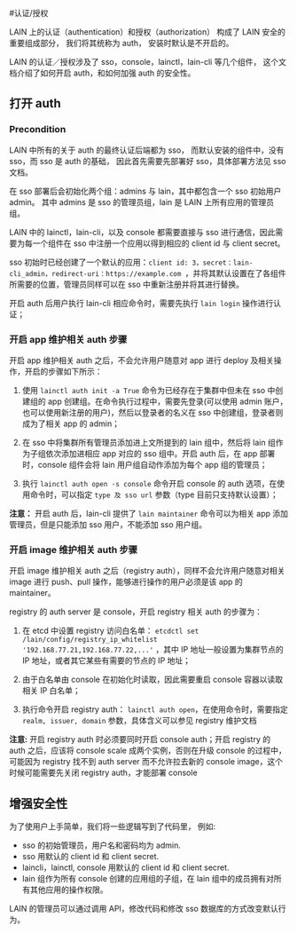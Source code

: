 
#认证/授权

LAIN 上的认证（authentication）和授权（authorization） 
构成了 LAIN 安全的重要组成部分，
我们将其统称为 auth，
安装时默认是不开启的。

LAIN 的认证／授权涉及了 sso，console，lainctl，lain-cli 等几个组件，
这个文档介绍了如何开启 auth，和如何加强 auth 的安全性。

## 打开 auth

### Precondition

LAIN 中所有的关于 auth 的最终认证后端都为 sso，
而默认安装的组件中，没有 sso，而 sso 是 auth 的基础，
因此首先需要先部署好 sso，具体部署方法见 sso 文档。

在 sso 部署后会初始化两个组：admins 与 lain，其中都包含一个 sso 初始用户 admin。
其中 admins 是 sso 的管理员组，lain 是 LAIN 上所有应用的管理员组。

LAIN 中的 lainctl，lain-cli，以及 console 都需要直接与 sso 进行通信，因此需要为每一个组件在 sso 中注册一个应用以得到相应的 client id 与 client secret。

sso 初始时已经创建了一个默认的应用：`client id: 3，secret：lain-cli_admin，redirect-uri：https://example.com `，并将其默认设置在了各组件所需要的位置，管理员同样可以在 sso 中重新注册并将其进行替换。

开启 auth 后用户执行 lain-cli 相应命令时，需要先执行 `lain login` 操作进行认证；


### 开启 app 维护相关 auth 步骤

开启 app 维护相关 auth 之后，不会允许用户随意对 app 进行 deploy 及相关操作，开启的步骤如下所示：

1. 使用 `lainctl auth init -a True` 命令为已经存在于集群中但未在 sso 中创建组的 app 创建组。在命令执行过程中，需要先登录(可以使用 admin 账户，也可以使用新注册的用户)，然后以登录者的名义在 sso 中创建组，登录者则成为了相关 app 的 admin；

1. 在 sso 中将集群所有管理员添加进上文所提到的 lain 组中，然后将 lain 组作为子组依次添加进相应 app 对应的 sso 组中。开启 auth 后，在 app 部署时，console 组件会将 lain 用户组自动作添加为每个 app 组的管理员；

1. 执行 `lainctl auth open -s console` 命令开启 console 的 auth 选项，在使用命令时，可以指定 `type 及 sso url` 参数（type 目前只支持默认设置）；

**注意：** 开启 auth 后，lain-cli 提供了 `lain maintainer` 命令可以为相关 app 添加 管理员，但是只能添加 sso 用户，不能添加 sso 用户组。


### 开启 image 维护相关 auth 步骤

开启 image 维护相关 auth 之后（registry auth），同样不会允许用户随意对相关 image 进行 push、pull 操作，能够进行操作的用户必须是该 app 的 maintainer。

registry 的 auth server 是 console，开启 registry 相关 auth 的步骤为：

1. 在 etcd 中设置 registry 访问白名单： `etcdctl set /lain/config/registry_ip_whitelist '192.168.77.21,192.168.77.22,...'` ，其中 IP 地址一般设置为集群节点的 IP 地址，或者其它某些有需要的节点的 IP 地址；

1. 由于白名单由 console 在初始化时读取，因此需要重启 console 容器以读取相关 IP 白名单；

1. 执行命令开启 registry auth： `lainctl auth open`，在使用命令时，需要指定 `realm, issuer, domain` 参数，具体含义可以参见 registry 维护文档

**注意:** 开启 registry auth 时必须要同时开启 console auth；开启 registry 的 auth 之后，应该将 console scale 成两个实例，否则在升级 console 的过程中，可能因为 registry 找不到 auth server 而不允许拉去新的 console image，这个时候可能需要先关闭 registry auth，才能部署 console


## 增强安全性

为了使用户上手简单，我们将一些逻辑写到了代码里，
例如:
- sso 的初始管理员，用户名和密码均为 admin.
- sso 用默认的 client id 和 client secret.
- laincli，lainctl, console 用默认的 client id 和 client secret.
- lain 组作为所有 console 创建的应用组的子组，在 lain 组中的成员拥有对所有其他应用的操作权限。

LAIN 的管理员可以通过调用 API，修改代码和修改 sso 数据库的方式改变默认行为。


